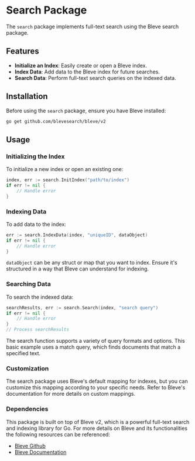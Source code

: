 # Search Package

The `search` package implements full-text search using the Bleve search package.

## Features

- **Initialize an Index**: Easily create or open a Bleve index.
- **Index Data**: Add data to the Bleve index for future searches.
- **Search Data**: Perform full-text search queries on the indexed data.

## Installation

Before using the `search` package, ensure you have Bleve installed:

```bash
go get github.com/blevesearch/bleve/v2
```

## Usage

### Initializing the Index

To initialize a new index or open an existing one:

```go
index, err := search.InitIndex("path/to/index")
if err != nil {
    // Handle error
}
```

### Indexing Data

To add data to the index:

```go
err := search.IndexData(index, "uniqueID", dataObject)
if err != nil {
    // Handle error
}
```

`dataObject` can be any struct or map that you want to index. Ensure it's structured in a way that Bleve can understand for indexing.

### Searching Data

To search the indexed data:

```go
searchResults, err := search.Search(index, "search query")
if err != nil {
    // Handle error
}
// Process searchResults
```

The search function supports a variety of query formats and options. This basic example uses a match query, which finds documents that match a specified text.

### Customization

The search package uses Bleve's default mapping for indexes, but you can customize this mapping according to your specific needs. Refer to Bleve's documentation for more details on custom mappings.

### Dependencies

This package is built on top of Bleve v2, which is a powerful full-text search and indexing library for Go.
For more details on Bleve and its functionalities the following resources can be referenced:
- [Bleve Github](https://github.com/blevesearch/bleve)
- [Bleve Documentation](https://blevesearch.com/docs/Home/)